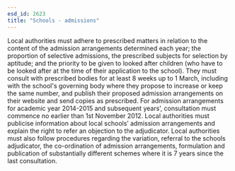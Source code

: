 ```yaml
---
esd_id: 2623
title: "Schools - admissions"
---
```


Local authorities must adhere to prescribed matters in relation to the content of the admission arrangements determined each year; the proportion of selective admissions, the prescribed subjects for selection by aptitude; and the priority to be given to looked after children (who have to be looked after at the time of their application to the school).  They must consult with prescribed bodies for at least 8 weeks up to 1 March, including with the school's governing body where they propose to increase or keep the same number, and publish their proposed admission arrangements on their website and send copies as prescribed. 
For admission arrangements for academic year 2014-2015 and subsequent years’, consultation must commence no earlier than 1st November 2012.
Local authorities must publicise information about local schools’ admission arrangements and explain the right to refer an objection to the adjudicator.  Local authorities must also follow procedures regarding the variation, referral to the schools adjudicator, the co-ordination of admission arrangements, formulation and publication of substantially different schemes where it is 7 years since the last consultation.

